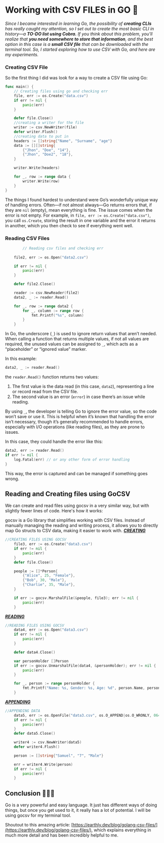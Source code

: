 # Working with CSV FILES in GO 🦦

*Since I became interested in learning Go, the possibility of **creating CLIs** has really caught my attention, so I set out to create the most basic CLI in history—a **TO-DO list using Cobra.** If you think about this problem, you'll realize that **you need somewhere to store that information**, and the best option in this case is a **small CSV file** that can be downloaded with the terminal tool. So, I started exploring how to use CSV with Go, and here are my experiments.*
### Creating CSV File

So the first thing I did was look for a way to create a CSV file using Go:

```go
func main() {
	// Creating files using go and checking err
	file, err := os.Create("data.csv")
	if err != nil {
		panic(err)
	}

	defer file.Close()
	//creating a writer for the file
	writer := csv.NewWriter(file)
	defer writer.Flush()
	//creating data to put in
	headers := []string{"Name", "Surname", "age"}
	data := [][]string{
		{"Jhon", "Doe", "14"},
		{"Jhon", "Doe2", "18"},
	}

	writer.Write(headers)

	for _, row := range data {
		writer.Write(row)
	}
}
```
The things I found hardest to understand were Go’s wonderfully unique way of handling errors. Often—if not almost always—Go returns errors that, if they are `nil` (empty), mean everything is fine. The issue comes when the error is not empty. For example, in `file, err := os.Create("data.csv")`, you call `os.Create`, storing the result in one variable and the error it returns in another, which you then check to see if everything went well.
### Reading CSV Files

```go
        // Reading csv files and checking err
		
	file2, err := os.Open("data2.csv")

	if err != nil {
		panic(err)
	}

	defer file2.Close()

	reader := csv.NewReader(file2)
	data2, _ := reader.Read()

	for _, row := range data2 {
		for _, column := range row {
			fmt.Printf("%s", column)
		}
	}
```
In Go, the underscore (`_`) is used to ignore return values that aren’t needed. When calling a function that returns multiple values, if not all values are required, the unused values can be assigned to `_`, which acts as a “placeholder” or “ignored value” marker.

In this example:

```go
data2, _ := reader.Read()

```

the `reader.Read()` function returns two values:

1. The first value is the data read (in this case, `data2`), representing a line or record read from the CSV file.
2. The second value is an error (`error`) in case there’s an issue while reading.

By using `_`, the developer is telling Go to ignore the error value, so the code won’t save or use it. This is helpful when it’s known that handling the error isn’t necessary, though it’s generally recommended to handle errors, especially with I/O operations (like reading files), as they are prone to issues.

In this case, they could handle the error like this:



```go
data2, err := reader.Read()
if err != nil {
    log.Fatal(err) // or any other form of error handling
}

```



This way, the error is captured and can be managed if something goes wrong.

## Reading and Creating files using GoCSV
We can create and read files using gocsv in a very similar way, but with slightly fewer lines of code. Here's how it works:

gocsv is a Go library that simplifies working with CSV files. Instead of manually managing the reading and writing process, it allows you to directly map Go structs to CSV data, making it easier to work with.
***<u>CREATING</u>***

```go
//CREATING FILES USING GOCSV
	file3, err := os.Create("data3.csv")
	if err != nil {
		panic(err)
	}
	defer file.Close()

	people := []*Person{
		{"Alice", 25, "Female"},
		{"Bob", 30, "Male"},
		{"Charlie", 35, "Male"},
	}

	if err := gocsv.MarshalFile(&people, file3); err != nil {
		panic(err)
	}
```

***<u>READING</u>***

```go
//READING FILES USING GOCSV
	data4, err := os.Open("data3.csv")
	if err != nil {
		panic(err)
	}

	defer data4.Close()

	var personHolder []Person
	if err := gocsv.UnmarshalFile(data4, &personHolder); err != nil {
		panic(err)
	}

	for _, person := range personHolder {
		fmt.Printf("Name: %s, Gender: %s, Age: %d", person.Name, person.Gender, person.Age)
	}
```

***<u>APPENDING</u>***

```go
//APPENDING DATA
	data5, err := os.OpenFile("data3.csv", os.O_APPEND|os.O_WRONLY, 0644)
	if err != nil {
		panic(err)
	}
	defer data5.Close()

	writer4 := csv.NewWriter(data5)
	defer writer4.Flush()

	person := []string{"Samuel", "7", "Male"}

	err = writer4.Write(person)
	if err != nil {
		panic(err)
	}
```

## Conclusion 👨🏻‍💻
Go is a very powerful and easy language. It just has different ways of doing things, but once you get used to it, it really has a lot of potential. I will be using gocsv for my terminal tool.

Shoutout to this amazing article: [https://earthly.dev/blog/golang-csv-files/](https://earthly.dev/blog/golang-csv-files/), which explains everything in much more detail and has been incredibly helpful to me.